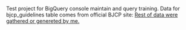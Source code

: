 Test project for BigQuery console maintain and query training.
Data for bjcp_guidelines table comes from official BJCP site: <a href='https://www.bjcp.org/bjcp-style-guidelines/'>
Rest of data were gathered or genereted by me.
